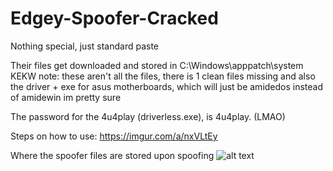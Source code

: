 # Edgey-Spoofer-Cracked
Nothing special, just standard paste

Their files get downloaded and stored in C:\Windows\apppatch\system KEKW
note: these aren't all the files, there is 1 clean files missing and also the driver + exe for asus motherboards, which will just be amidedos instead of amidewin im pretty sure

The password for the 4u4play (driverless.exe), is 4u4play. (LMAO)

Steps on how to use:
https://imgur.com/a/nxVLtEy



Where the spoofer files are stored upon spoofing
![alt text](https://i.imgur.com/q6cgu2j.png)
